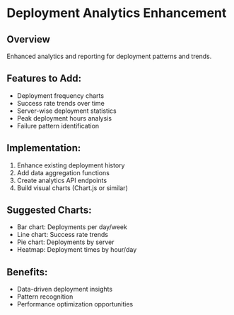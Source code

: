 # Deployment Analytics Enhancement

## Overview
Enhanced analytics and reporting for deployment patterns and trends.

## Features to Add:
- Deployment frequency charts
- Success rate trends over time
- Server-wise deployment statistics
- Peak deployment hours analysis
- Failure pattern identification

## Implementation:
1. Enhance existing deployment history
2. Add data aggregation functions
3. Create analytics API endpoints
4. Build visual charts (Chart.js or similar)

## Suggested Charts:
- Bar chart: Deployments per day/week
- Line chart: Success rate trends
- Pie chart: Deployments by server
- Heatmap: Deployment times by hour/day

## Benefits:
- Data-driven deployment insights
- Pattern recognition
- Performance optimization opportunities
